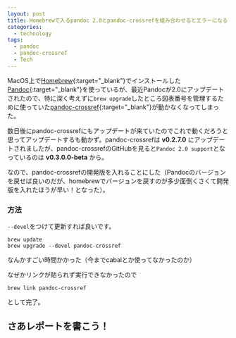 ```yaml
---
layout: post
title: Homebrewで入るpandoc 2.0とpandoc-crossrefを組み合わせるとエラーになる
categories:
  - technology
tags:
  - pandoc
  - pandoc-crossref
  - Tech
---
```


MacOS上で[Homebrew](https://brew.sh/){:target="_blank"}でインストールした[Pandoc](https://pandoc.org/){:target="_blank"}を使っているが、最近Pandocが2.0にアップデートされたので、特に深く考えずに```brew upgrade```したところ図表番号を管理するために使っていた[pandoc-crossref](https://github.com/lierdakil/pandoc-crossref){:target="_blank"}が動かなくなってしまった。

数日後にpandoc-crossrefにもアップデートが来ていたのでこれで動くだろうと思ってアップデートするも動かず。pandoc-crossrefは **v0.2.7.0** にアップデートされましたが、pandoc-crossrefのGitHubを見ると```Pandoc 2.0 support```となっているのは **v0.3.0.0-beta** から。

なので、pandoc-crossrefの開発版を入れることにした（Pandocのバージョンを戻せば良いのだが、homebrewでバージョンを戻すのが多少面倒くさくて開発版を入れたほうが早い！となった）。

### 方法

```--devel```をつけて更新すれば良いです。

```
brew update
brew upgrade --devel pandoc-crossref
```
なんかすごい時間かかった（今までcabalとか使ってなかったのか）

なぜかリンクが貼られず実行できなかったので
```
brew link pandoc-crossref
```
として完了。

## さあレポートを書こう！
